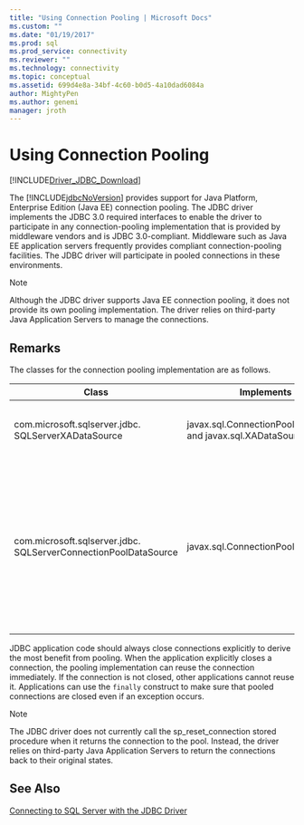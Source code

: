 ```yaml
---
title: "Using Connection Pooling | Microsoft Docs"
ms.custom: ""
ms.date: "01/19/2017"
ms.prod: sql
ms.prod_service: connectivity
ms.reviewer: ""
ms.technology: connectivity
ms.topic: conceptual
ms.assetid: 699d4e8a-34bf-4c60-b0d5-4a10dad6084a
author: MightyPen
ms.author: genemi
manager: jroth
---
```

# Using Connection Pooling

[!INCLUDE[Driver_JDBC_Download](../../includes/driver_jdbc_download.md)]

The [!INCLUDE[jdbcNoVersion](../../includes/jdbcnoversion_md.md)] provides support for Java Platform, Enterprise Edition (Java EE) connection pooling. The JDBC driver implements the JDBC 3.0 required interfaces to enable the driver to participate in any connection-pooling implementation that is provided by middleware vendors and is JDBC 3.0-compliant. Middleware such as Java EE application servers frequently provides compliant connection-pooling facilities. The JDBC driver will participate in pooled connections in these environments.  
  
> [!NOTE]  
> Although the JDBC driver supports Java EE connection pooling, it does not provide its own pooling implementation. The driver relies on third-party Java Application Servers to manage the connections.  
  
## Remarks

The classes for the connection pooling implementation are as follows.  
  
| Class                                                           | Implements                                                    | Description                                                                                                                                                                                                                                                                                                                                                                                                                                                                                                                                                                                                                                                       |
| --------------------------------------------------------------- | ------------------------------------------------------------- | ----------------------------------------------------------------------------------------------------------------------------------------------------------------------------------------------------------------------------------------------------------------------------------------------------------------------------------------------------------------------------------------------------------------------------------------------------------------------------------------------------------------------------------------------------------------------------------------------------------------------------------------------------------------- |
| com.microsoft.sqlserver.jdbc. SQLServerXADataSource             | javax.sql.ConnectionPoolDataSource and javax.sql.XADataSource | We recommend that you use the [SQLServerXADataSource](../../connect/jdbc/reference/sqlserverxadatasource-class.md) class for all your Java EE server needs, because it implements all the JDBC 3.0 pooling and XA interfaces.                                                                                                                                                                                                                                                                                                                                                                                                                                     |
| com.microsoft.sqlserver.jdbc. SQLServerConnectionPoolDataSource | javax.sql.ConnectionPoolDataSource                            | This class is a connection factory that enables the Java EE application server to populate its connection pool with physical connections. If the configuration of your Java EE vendor requires a class that implements javax.sql.ConnectionPoolDataSource, specify the class name as [SQLServerConnectionPoolDataSource](../../connect/jdbc/reference/sqlserverconnectionpooldatasource-class.md). We generally recommend that you use the [SQLServerXADataSource](../../connect/jdbc/reference/sqlserverxadatasource-class.md) class instead, because it implements both pooling and XA interfaces, and has been verified in more Java EE server configurations. |
  
 JDBC application code should always close connections explicitly to derive the most benefit from pooling. When the application explicitly closes a connection, the pooling implementation can reuse the connection immediately. If the connection is not closed, other applications cannot reuse it. Applications can use the `finally` construct to make sure that pooled connections are closed even if an exception occurs.  
  
> [!NOTE]  
> The JDBC driver does not currently call the sp_reset_connection stored procedure when it returns the connection to the pool. Instead, the driver relies on third-party Java Application Servers to return the connections back to their original states.  
  
## See Also

[Connecting to SQL Server with the JDBC Driver](../../connect/jdbc/connecting-to-sql-server-with-the-jdbc-driver.md)  
